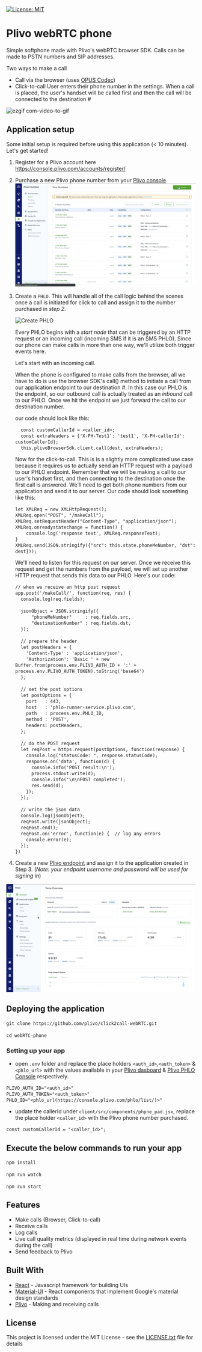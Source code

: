 [![License: MIT](https://img.shields.io/badge/License-MIT-yellow.svg)](https://opensource.org/licenses/MIT)

# Plivo webRTC phone
Simple softphone made with Plivo's webRTC browser SDK. Calls can be made to PSTN numbers and SIP addresses.

Two ways to make a call

* Call via the browser (uses <a href="http://opus-codec.org/" target="_blank">OPUS Codec</a>)
* Click-to-call
     User enters their phone number in the settings. When a call is placed, the user's handset will be called first and then the call will be connected to the destination #

![ezgif com-video-to-gif](https://user-images.githubusercontent.com/32422458/40951940-18cd6908-682e-11e8-8e13-787de45b1a90.gif)

## Application setup

Some initial setup is required before using this application (< 10 minutes). Let's get started!

1. Register for a Plivo account here <a href="https://console.plivo.com/accounts/register/">https://console.plivo.com/accounts/register/</a>

2. Purchase a new Plivo phone number from your [Plivo console](https://console.plivo.com/active-phone-numbers/).
  ![Buy Number](client/src/static//gifs/buy-number.gif)

3. Create a `PHLO`. This will handle all of the call logic behind the scenes once a call is initiated for click to call and assign it to the number purchased in *step 2*.

    ![Create PHLO](client/src/static/gifs/create-phlo.gif)

    Every PHLO begins with a _start node_ that can be triggered by an HTTP request or an incoming call (incoming SMS if it is an SMS PHLO). Since our phone can make calls in more than one way, we'll utilize both trigger events here. 

    Let's start with an incoming call. 

    When the phone is configured to make calls from the browser, all we have to do is use the browser SDK's call() method to initiate a call from our application endpoint to our destination #. In this case our PHLO is the endpoint, so our outbound call is actually treated as an _inbound_ call to our PHLO. Once we hit the endpoint we just forward the call to our destination number.

    our code should look like this:
    ```
      const customCallerId = <caller_id>;
      const extraHeaders = {'X-PH-Test1': 'test1', 'X-PH-callerId': customCallerId};
      this.plivoBrowserSdk.client.call(dest, extraHeaders);
    ```

    Now for the click-to-call. This is is a slightly more complicated use case because it requires us to actually send an HTTP request with a payload to our PHLO endpoint. Remember that we will be making a call to our user's handset first, and then connecting to the destination once the first call is answered. We'll need to get both phone numbers from our application and send it to our server. Our code should look something like this:

    ```
    let XMLReq = new XMLHttpRequest();
    XMLReq.open("POST", "/makeCall");
    XMLReq.setRequestHeader("Content-Type", "application/json");
    XMLReq.onreadystatechange = function() {
        console.log('response text', XMLReq.responseText);
    }
    XMLReq.send(JSON.stringify({"src": this.state.phoneMeNumber, "dst": dest}));
    ```

    We'll need to listen for this request on our server. Once we receive this request and get the numbers from the payload, we will set up another HTTP request that sends this data to our PHLO. Here's our code: 

    ```
    // when we receive an http post request
    app.post('/makeCall/', function(req, res) {
      console.log(req.fields);

      jsonObject = JSON.stringify({
          "phoneMeNumber"     : req.fields.src,
          "destinationNumber" : req.fields.dst,
      });

      // prepare the header
      let postHeaders = {
        'Content-Type' : 'application/json',
        'Authorization': 'Basic ' + new Buffer.from(process.env.PLIVO_AUTH_ID + ':' + process.env.PLIVO_AUTH_TOKEN).toString('base64')
      };

      // set the post options
      let postOptions = {
        port   : 443,
        host   : 'phlo-runner-service.plivo.com',
        path   : process.env.PHLO_ID,
        method : 'POST',
        headers: postHeaders,
      };

      // do the POST request
      let reqPost = https.request(postOptions, function(response) {
        console.log("statusCode: ", response.statusCode);
        response.on('data', function(d) {
          console.info('POST result:\n');
          process.stdout.write(d);
          console.info('\n\nPOST completed');
          res.send(d);
        });
      });

      // write the json data
      console.log(jsonObject);
      reqPost.write(jsonObject);
      reqPost.end();
      reqPost.on('error', function(e) {  // log any errors
        console.error(e);
      });
    })
    ```

4. Create a new [Plivo endpoint](https://console.plivo.com/voice/endpoints/) and assign it to the application created in Step 3. (_Note: your endpoint username and password will be used for signing in_)

  ![Create Endpoint](client/src/static//gifs/create-endpoint.gif)


## Deploying the application
```
git clone https://github.com/plivo/click2call-webRTC.git

cd webRTC-phone
```

### Setting up your app

* open `.env` folder and replace the place holders `<auth_id>`,`<auth_token>` & `<phlo_url>` with the values available in your [Plivo dasboard](https://console.plivo.com/dashboard/) & [Plivo PHLO Console](https://console.plivo.com/phlo/list/) respectively.

```
PLIVO_AUTH_ID="<auth_id>"
PLIVO_AUTH_TOKEN="<auth_token>"
PHLO_ID="<phlo_url(https://console.plivo.com/phlo/list/)>"
```

* update the callerId under `client/src/components/phpne_pad.jsx`, replace the place holder `<caller_id>` with the Plivo phone number purchased.
```
const customCallerId = "<caller_id>";
```

## Execute the below commands to run your app
```
npm install

npm run watch

npm run start
```
## Features

* Make calls (Browser, Click-to-call)
* Receive calls
* Log calls
* Live call quality metrics (displayed in real time during network events during the call)
* Send feedback to Plivo

## Built With

* [React](https://reactjs.org/) - Javascript framework for building UIs
* [Material-UI](https://material-ui.com/) - React components that implement Google's material design standards
* [Plivo](https://www.plivo.com/) - Making and receiving calls
## License

This project is licensed under the MIT License - see the [LICENSE.txt](LICENSE.txt) file for details


